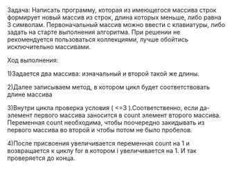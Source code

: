 Задача:
 Написать программу, которая из имеющегося массива строк формирует новый массив из строк, длина которых меньше, либо равна 3 символам. Первоначальный массив можно ввести с клавиатуры, либо задать на старте выполнения алгоритма. При решении не рекомендуется пользоваться коллекциями, лучше обойтись исключительно массивами.

Ход выполнения:

1)Задается два массива: изначальный и второй такой же длины. 


2)Далее записываем  метод, в котором цикл будет соответствовать длине массива


3)Внутри цикла проверка условия ( <=3 ).Соответственно, если да- элемент первого массива заносится в count элемент второго массива. 
Переменная count необходима, чтобы поочередно закидывать из первого массива во второй и чтобы потом не было пробелов.


4)После присвоения увеличивается переменная count на 1 и возвращается к циклу for в котором i увеличивается на 1. И так проверяется до конца.

